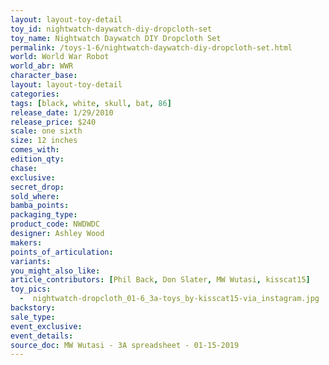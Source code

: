 ```yaml
---
layout: layout-toy-detail 
toy_id: nightwatch-daywatch-diy-dropcloth-set
toy_name: Nightwatch Daywatch DIY Dropcloth Set
permalink: /toys-1-6/nightwatch-daywatch-diy-dropcloth-set.html
world: World War Robot
world_abr: WWR
character_base: 
layout: layout-toy-detail
categories: 
tags: [black, white, skull, bat, 86]
release_date: 1/29/2010
release_price: $240 
scale: one sixth
size: 12 inches
comes_with: 
edition_qty: 
chase: 
exclusive: 
secret_drop: 
sold_where: 
bamba_points: 
packaging_type: 
product_code: NWDWDC
designer: Ashley Wood
makers: 
points_of_articulation: 
variants: 
you_might_also_like: 
article_contributors: [Phil Back, Don Slater, MW Wutasi, kisscat15]
toy_pics: 
  -  nightwatch-dropcloth_01-6_3a-toys_by-kisscat15-via_instagram.jpg
backstory: 
sale_type: 
event_exclusive: 
event_details: 
source_doc: MW Wutasi - 3A spreadsheet - 01-15-2019
---
```


